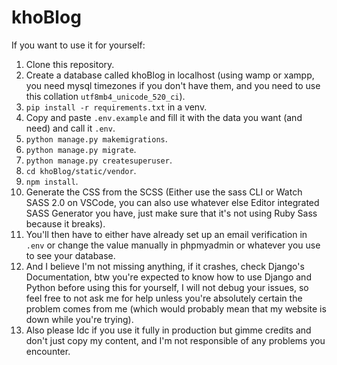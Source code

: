 # khoBlog

If you want to use it for yourself:

1. Clone this repository.
2. Create a database called khoBlog in localhost (using wamp or xampp, you need mysql timezones if you don't have them,
   and you need to use this collation `utf8mb4_unicode_520_ci`).
3. `pip install -r requirements.txt` in a venv.
4. Copy and paste `.env.example` and fill it with the data you want (and need) and call it `.env`.
5. `python manage.py makemigrations`.
6. `python manage.py migrate`.
7. `python manage.py createsuperuser`.
8. `cd khoBlog/static/vendor`.
9. `npm install`.
10. Generate the CSS from the SCSS (Either use the sass CLI or Watch SASS 2.0 on VSCode, you can also use whatever else
    Editor integrated SASS Generator you have, just make sure that it's not using Ruby Sass because it breaks).
11. You'll then have to either have already set up an email verification in `.env` or change the value manually in
    phpmyadmin or whatever you use to see your database.
12. And I believe I'm not missing anything, if it crashes, check Django's Documentation, btw you're expected to know how
    to use Django and Python before using this for yourself, I will not debug your issues, so feel free to not ask me
    for help unless you're absolutely certain the problem comes from me (which would probably mean that my website is
    down while you're trying).
13. Also please Idc if you use it fully in production but gimme credits and don't just copy my content, and I'm not
    responsible of any problems you encounter.
